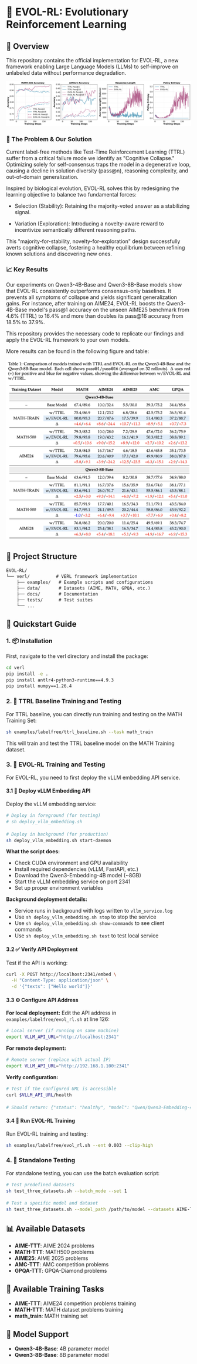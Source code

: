 # 🧬 EVOL-RL: Evolutionary Reinforcement Learning

## 🧭 Overview

This repository contains the official implementation for EVOL-RL, a new framework enabling Large Language Models (LLMs) to self-improve on unlabeled data without performance degradation.

![Illustration of entropy collapse in TTRL and EVOL-RL jumping out of the collapse](assets/Figure1.png)

### 🧠 The Problem & Our Solution

Current label-free methods like Test-Time Reinforcement Learning (TTRL) suffer from a critical failure mode we identify as "Cognitive Collapse." Optimizing solely for self-consensus traps the model in a degenerative loop, causing a decline in solution diversity (pass@n), reasoning complexity, and out-of-domain generalization.

Inspired by biological evolution, EVOL-RL solves this by redesigning the learning objective to balance two fundamental forces:

- Selection (Stability): Retaining the majority-voted answer as a stabilizing signal.

- Variation (Exploration): Introducing a novelty-aware reward to incentivize semantically different reasoning paths.

This "majority-for-stability, novelty-for-exploration" design successfully averts cognitive collapse, fostering a healthy equilibrium between refining known solutions and discovering new ones.

### 📈 Key Results

Our experiments on Qwen3-4B-Base and Qwen3-8B-Base models show that EVOL-RL consistently outperforms consensus-only baselines. It prevents all symptoms of collapse and yields significant generalization gains. For instance, after training on AIME24, EVOL-RL boosts the Qwen3-4B-Base model's pass@1 accuracy on the unseen AIME25 benchmark from 4.6% (TTRL) to 16.4% and more than doubles its pass@16 accuracy from 18.5% to 37.9%.

This repository provides the necessary code to replicate our findings and apply the EVOL-RL framework to your own models.

More results can be found in the following figure and table:

![Results](assets/Figure2.jpg)

## 📁 Project Structure

```
EVOL-RL/
└── verl/          # VERL framework implementation
    ├── examples/   # Example scripts and configurations
    ├── data/       # Datasets (AIME, MATH, GPQA, etc.)
    ├── docs/       # Documentation
    ├── tests/      # Test suites
    └── ...
```

## 🚀 Quickstart Guide

### 1. 📦 Installation

First, navigate to the verl directory and install the package:

```bash
cd verl
pip install -e .
pip install antlr4-python3-runtime==4.9.3
pip install numpy==1.26.4
```

### 2. 🎯 TTRL Baseline Training and Testing

For TTRL baseline, you can directly run training and testing on the MATH Training Set:

```bash
sh examples/labelfree/ttrl_baseline.sh --task math_train
```

This will train and test the TTRL baseline model on the MATH Training dataset.

### 3. 🧬 EVOL-RL Training and Testing

For EVOL-RL, you need to first deploy the vLLM embedding API service.

#### 3.1 🔧 Deploy vLLM Embedding API

Deploy the vLLM embedding service:

```bash
# Deploy in foreground (for testing)
# sh deploy_vllm_embedding.sh

# Deploy in background (for production)
sh deploy_vllm_embedding.sh start-daemon
```

**What the script does:**
- Check CUDA environment and GPU availability
- Install required dependencies (vLLM, FastAPI, etc.)
- Download the Qwen3-Embedding-4B model (~8GB)
- Start the vLLM embedding service on port 2341
- Set up proper environment variables

**Background deployment details:**
- Service runs in background with logs written to `vllm_service.log`
- Use `sh deploy_vllm_embedding.sh stop` to stop the service
- Use `sh deploy_vllm_embedding.sh show-commands` to see client commands
- Use `sh deploy_vllm_embedding.sh test` to test local service

#### 3.2 ✅ Verify API Deployment

Test if the API is working:

```bash
curl -X POST http://localhost:2341/embed \
  -H "Content-Type: application/json" \
  -d '{"texts": ["Hello world"]}'
```

#### 3.3 ⚙️ Configure API Address

**For local deployment:**
Edit the API address in `examples/labelfree/evol_rl.sh` at line 126:

```bash
# Local server (if running on same machine)
export VLLM_API_URL="http://localhost:2341"
```

**For remote deployment:**
```bash
# Remote server (replace with actual IP)
export VLLM_API_URL="http://192.168.1.100:2341"
```

**Verify configuration:**
```bash
# Test if the configured URL is accessible
curl $VLLM_API_URL/health

# Should return: {"status": "healthy", "model": "Qwen/Qwen3-Embedding-4B"}
```

#### 3.4 🏃 Run EVOL-RL Training

Run EVOL-RL training and testing:

```bash
sh examples/labelfree/evol_rl.sh --ent 0.003 --clip-high
```

### 4. 🧪 Standalone Testing

For standalone testing, you can use the batch evaluation script:

```bash
# Test predefined datasets
sh test_three_datasets.sh --batch_mode --set 1

# Test a specific model and dataset
sh test_three_datasets.sh --model_path /path/to/model --datasets AIME-TTT
```

## 📊 Available Datasets

- **AIME-TTT**: AIME 2024 problems
- **MATH-TTT**: MATH500 problems  
- **AIME25**: AIME 2025 problems
- **AMC-TTT**: AMC competition problems
- **GPQA-TTT**: GPQA-Diamond problems

## 🎯 Available Training Tasks

- **AIME-TTT**: AIME24 competition problems training
- **MATH-TTT**: MATH dataset problems training
- **math_train**: MATH training set 

## 🤖 Model Support

- **Qwen3-4B-Base**: 4B parameter model
- **Qwen3-8B-Base**: 8B parameter model
